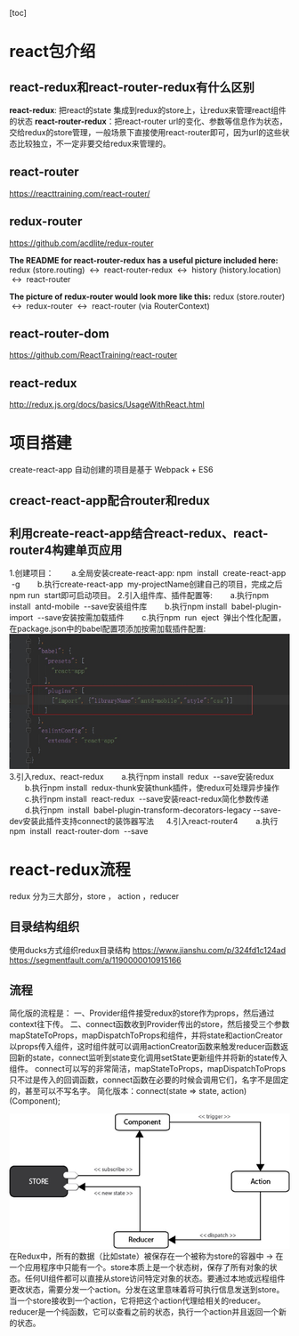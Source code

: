 [toc]

# react包介绍

## react-redux和react-router-redux有什么区别

**react-redux**: 把react的state 集成到redux的store上，让redux来管理react组件的状态
**react-router-redux**：把react-router url的变化、参数等信息作为状态，交给redux的store管理，一般场景下直接使用react-router即可，因为url的这些状态比较独立，不一定非要交给redux来管理的。

## react-router
https://reacttraining.com/react-router/

## redux-router
https://github.com/acdlite/redux-router

**The README for react-router-redux has a useful picture included here:**
redux (store.routing)  ↔  react-router-redux  ↔  history (history.location)  ↔  react-router

**The picture of redux-router would look more like this:**
redux (store.router)  ↔  redux-router  ↔  react-router (via RouterContext)
## react-router-dom
https://github.com/ReactTraining/react-router
## react-redux
http://redux.js.org/docs/basics/UsageWithReact.html

# 项目搭建
create-react-app 自动创建的项目是基于 Webpack + ES6 

## creact-react-app配合router和redux


## 利用create-react-app结合react-redux、react-router4构建单页应用
1.创建项目：
　　a.全局安装create-react-app: npm  install  create-react-app  -g
       b.执行create-react-app  my-projectName创建自己的项目，完成之后npm run  start即可启动项目。
2.引入组件库、插件配置等:
　　a.执行npm install  antd-mobile  --save安装组件库
　　b.执行npm install  babel-plugin-import  --save安装按需加载插件
　　c.执行npm  run  eject  弹出个性化配置，在package.json中的babel配置项添加按需加载插件配置:
![](media/15255107198686.jpg)
3.引入redux、react-redux
　　a.执行npm install  redux  --save安装redux 
　　b.执行npm install  redux-thunk安装thunk插件，使redux可处理异步操作
　　c.执行npm install  react-redux  --save安装react-redux简化参数传递
　　d.执行npm  install  babel-plugin-transform-decorators-legacy --save-dev安装此插件支持connect的装饰器写法
　
4.引入react-router4
　　a.执行npm  install  react-router-dom  --save


# react-redux流程

redux 分为三大部分，store ， action ，reducer

## 目录结构组织
使用ducks方式组织redux目录结构
https://www.jianshu.com/p/324fd1c124ad
https://segmentfault.com/a/1190000010915166

## 流程
简化版的流程是：
一、Provider组件接受redux的store作为props，然后通过context往下传。
二、connect函数收到Provider传出的store，然后接受三个参数mapStateToProps，mapDispatchToProps和组件，并将state和actionCreator以props传入组件，这时组件就可以调用actionCreator函数来触发reducer函数返回新的state，connect监听到state变化调用setState更新组件并将新的state传入组件。
connect可以写的非常简洁，mapStateToProps，mapDispatchToProps只不过是传入的回调函数，connect函数在必要的时候会调用它们，名字不是固定的，甚至可以不写名字。
简化版本：connect(state => state, action)(Component);


![](media/15256167520246.jpg)
在Redux中，所有的数据（比如state）被保存在一个被称为store的容器中 → 在一个应用程序中只能有一个。store本质上是一个状态树，保存了所有对象的状态。任何UI组件都可以直接从store访问特定对象的状态。要通过本地或远程组件更改状态，需要分发一个action。分发在这里意味着将可执行信息发送到store。当一个store接收到一个action，它将把这个action代理给相关的reducer。reducer是一个纯函数，它可以查看之前的状态，执行一个action并且返回一个新的状态。


